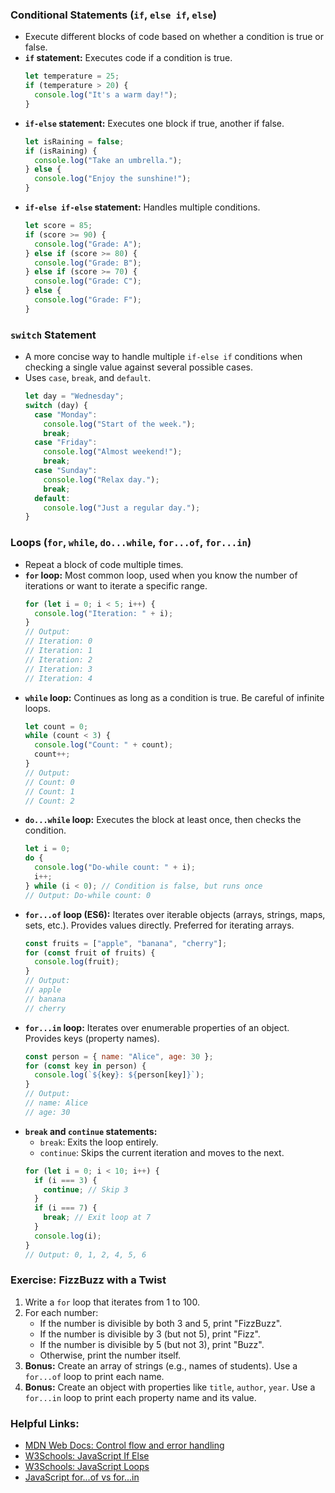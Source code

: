 ### Conditional Statements (`if`, `else if`, `else`)
*   Execute different blocks of code based on whether a condition is true or false.
*   **`if` statement:** Executes code if a condition is true.
    ```javascript
    let temperature = 25;
    if (temperature > 20) {
      console.log("It's a warm day!");
    }
    ```
*   **`if-else` statement:** Executes one block if true, another if false.
    ```javascript
    let isRaining = false;
    if (isRaining) {
      console.log("Take an umbrella.");
    } else {
      console.log("Enjoy the sunshine!");
    }
    ```
*   **`if-else if-else` statement:** Handles multiple conditions.
    ```javascript
    let score = 85;
    if (score >= 90) {
      console.log("Grade: A");
    } else if (score >= 80) {
      console.log("Grade: B");
    } else if (score >= 70) {
      console.log("Grade: C");
    } else {
      console.log("Grade: F");
    }
    ```

### `switch` Statement
*   A more concise way to handle multiple `if-else if` conditions when checking a single value against several possible cases.
*   Uses `case`, `break`, and `default`.
    ```javascript
    let day = "Wednesday";
    switch (day) {
      case "Monday":
        console.log("Start of the week.");
        break;
      case "Friday":
        console.log("Almost weekend!");
        break;
      case "Sunday":
        console.log("Relax day.");
        break;
      default:
        console.log("Just a regular day.");
    }
    ```

### Loops (`for`, `while`, `do...while`, `for...of`, `for...in`)
*   Repeat a block of code multiple times.
*   **`for` loop:** Most common loop, used when you know the number of iterations or want to iterate a specific range.
    ```javascript
    for (let i = 0; i < 5; i++) {
      console.log("Iteration: " + i);
    }
    // Output:
    // Iteration: 0
    // Iteration: 1
    // Iteration: 2
    // Iteration: 3
    // Iteration: 4
    ```
*   **`while` loop:** Continues as long as a condition is true. Be careful of infinite loops.
    ```javascript
    let count = 0;
    while (count < 3) {
      console.log("Count: " + count);
      count++;
    }
    // Output:
    // Count: 0
    // Count: 1
    // Count: 2
    ```
*   **`do...while` loop:** Executes the block at least once, then checks the condition.
    ```javascript
    let i = 0;
    do {
      console.log("Do-while count: " + i);
      i++;
    } while (i < 0); // Condition is false, but runs once
    // Output: Do-while count: 0
    ```
*   **`for...of` loop (ES6):** Iterates over iterable objects (arrays, strings, maps, sets, etc.). Provides values directly. Preferred for iterating arrays.
    ```javascript
    const fruits = ["apple", "banana", "cherry"];
    for (const fruit of fruits) {
      console.log(fruit);
    }
    // Output:
    // apple
    // banana
    // cherry
    ```
*   **`for...in` loop:** Iterates over enumerable properties of an object. Provides keys (property names).
    ```javascript
    const person = { name: "Alice", age: 30 };
    for (const key in person) {
      console.log(`${key}: ${person[key]}`);
    }
    // Output:
    // name: Alice
    // age: 30
    ```
*   **`break` and `continue` statements:**
    *   `break`: Exits the loop entirely.
    *   `continue`: Skips the current iteration and moves to the next.
    ```javascript
    for (let i = 0; i < 10; i++) {
      if (i === 3) {
        continue; // Skip 3
      }
      if (i === 7) {
        break; // Exit loop at 7
      }
      console.log(i);
    }
    // Output: 0, 1, 2, 4, 5, 6
    ```

### Exercise: FizzBuzz with a Twist
1.  Write a `for` loop that iterates from 1 to 100.
2.  For each number:
    *   If the number is divisible by both 3 and 5, print "FizzBuzz".
    *   If the number is divisible by 3 (but not 5), print "Fizz".
    *   If the number is divisible by 5 (but not 3), print "Buzz".
    *   Otherwise, print the number itself.
3.  **Bonus:** Create an array of strings (e.g., names of students). Use a `for...of` loop to print each name.
4.  **Bonus:** Create an object with properties like `title`, `author`, `year`. Use a `for...in` loop to print each property name and its value.

### Helpful Links:
*   [MDN Web Docs: Control flow and error handling](https://developer.mozilla.org/en-US/docs/Web/JavaScript/Guide/Control_flow_and_error_handling)
*   [W3Schools: JavaScript If Else](https://www.w3schools.com/js/js_if_else.asp)
*   [W3Schools: JavaScript Loops](https://www.w3schools.com/js/js_loop_for.asp)
*   [JavaScript for...of vs for...in](https://www.freecodecamp.org/news/javascript-for-in-vs-for-of/)
